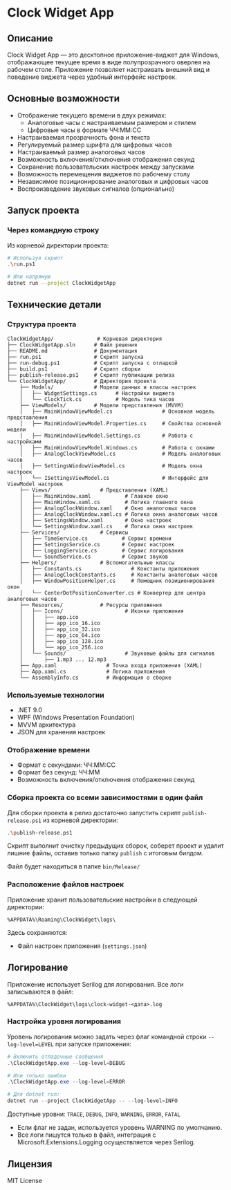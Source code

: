 # Clock Widget App

## Описание
Clock Widget App — это десктопное приложение-виджет для Windows, отображающее текущее время в виде полупрозрачного оверлея на рабочем столе. Приложение позволяет настраивать внешний вид и поведение виджета через удобный интерфейс настроек.

## Основные возможности
- Отображение текущего времени в двух режимах:
  - Аналоговые часы с настраиваемым размером и стилем
  - Цифровые часы в формате ЧЧ:ММ:СС
- Настраиваемая прозрачность фона и текста
- Регулируемый размер шрифта для цифровых часов
- Настраиваемый размер аналоговых часов
- Возможность включения/отключения отображения секунд
- Сохранение пользовательских настроек между запусками
- Возможность перемещения виджетов по рабочему столу
- Независимое позиционирование аналоговых и цифровых часов
- Воспроизведение звуковых сигналов (опционально)

## Запуск проекта

### Через командную строку
Из корневой директории проекта:
```bash
# Используя скрипт
.\run.ps1

# Или напрямую
dotnet run --project ClockWidgetApp
```

## Технические детали
### Структура проекта
```
ClockWidgetApp/              # Корневая директория
├── ClockWidgetApp.sln      # Файл решения
├── README.md               # Документация
├── run.ps1                 # Скрипт запуска
├── run-debug.ps1           # Скрипт запуска с отладкой
├── build.ps1               # Скрипт сборки
├── publish-release.ps1     # Скрипт публикации релиза
└── ClockWidgetApp/         # Директория проекта
    ├── Models/             # Модели данных и классы настроек
    │   ├── WidgetSettings.cs      # Настройки виджета
    │   └── ClockTick.cs           # Модель тика часов
    ├── ViewModels/         # Модели представления (MVVM)
    │   ├── MainWindowViewModel.cs                # Основная модель представления
    │   ├── MainWindowViewModel.Properties.cs     # Свойства основной модели
    │   ├── MainWindowViewModel.Settings.cs       # Работа с настройками
    │   ├── MainWindowViewModel.Windows.cs        # Работа с окнами
    │   ├── AnalogClockViewModel.cs               # Модель аналоговых часов
    │   ├── SettingsWindowViewModel.cs            # Модель окна настроек
    │   └── ISettingsViewModel.cs                 # Интерфейс для ViewModel настроек
    ├── Views/                # Представления (XAML)
    │   ├── MainWindow.xaml           # Главное окно
    │   ├── MainWindow.xaml.cs        # Логика главного окна
    │   ├── AnalogClockWindow.xaml    # Окно аналоговых часов
    │   ├── AnalogClockWindow.xaml.cs # Логика окна аналоговых часов
    │   ├── SettingsWindow.xaml       # Окно настроек
    │   └── SettingsWindow.xaml.cs    # Логика окна настроек
    ├── Services/             # Сервисы
    │   ├── TimeService.cs           # Сервис времени
    │   ├── SettingsService.cs       # Сервис настроек
    │   ├── LoggingService.cs        # Сервис логирования
    │   └── SoundService.cs          # Сервис звуков
    ├── Helpers/              # Вспомогательные классы
    │   ├── Constants.cs                # Константы приложения
    │   ├── AnalogClockConstants.cs     # Константы аналоговых часов
    │   ├── WindowPositionHelper.cs     # Помощник позиционирования окон
    │   └── CenterDotPositionConverter.cs # Конвертер для центра аналоговых часов
    ├── Resources/            # Ресурсы приложения
    │   ├── Icons/                    # Иконки приложения
    │   │   ├── app.ico
    │   │   ├── app_ico_16.ico
    │   │   ├── app_ico_32.ico
    │   │   ├── app_ico_64.ico
    │   │   ├── app_ico_128.ico
    │   │   └── app_ico_256.ico
    │   └── Sounds/                   # Звуковые файлы для сигналов
    │       ├── 1.mp3 ... 12.mp3
    ├── App.xaml                # Точка входа приложения (XAML)
    ├── App.xaml.cs             # Логика приложения
    └── AssemblyInfo.cs         # Информация о сборке
```

### Используемые технологии
- .NET 9.0
- WPF (Windows Presentation Foundation)
- MVVM архитектура
- JSON для хранения настроек

### Отображение времени
- Формат с секундами: ЧЧ:ММ:СС
- Формат без секунд: ЧЧ:ММ
- Возможность включения/отключения отображения секунд

### Сборка проекта со всеми зависимостями в один файл
Для сборки проекта в релиз достаточно запустить скрипт `publish-release.ps1` из корневой директории:
```bash
.\publish-release.ps1
```

Скрипт выполнит очистку предыдущих сборок, соберет проект и удалит лишние файлы, оставив только папку `publish` с итоговым билдом.

Файл будет находиться в папке `bin/Release/`

### Расположение файлов настроек
Приложение хранит пользовательские настройки в следующей директории:
```
%APPDATA%\Roaming\ClockWidget\logs\
```

Здесь сохраняются:
- Файл настроек приложения (`settings.json`)

## Логирование

Приложение использует Serilog для логирования. Все логи записываются в файл:
```
%APPDATA%\ClockWidget\logs\clock-widget-<дата>.log
```

### Настройка уровня логирования

Уровень логирования можно задать через флаг командной строки `--log-level=LEVEL` при запуске приложения:

```powershell
# Включить отладочные сообщения
.\ClockWidgetApp.exe --log-level=DEBUG

# Или только ошибки
.\ClockWidgetApp.exe --log-level=ERROR

# Для dotnet run:
dotnet run --project ClockWidgetApp -- --log-level=INFO
```

Доступные уровни: `TRACE`, `DEBUG`, `INFO`, `WARNING`, `ERROR`, `FATAL`

- Если флаг не задан, используется уровень WARNING по умолчанию.
- Все логи пишутся только в файл, интеграция с Microsoft.Extensions.Logging осуществляется через Serilog.

## Лицензия
MIT License
